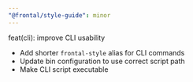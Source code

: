 ```yaml
---
"@frontal/style-guide": minor
---
```


feat(cli): improve CLI usability

- Add shorter `frontal-style` alias for CLI commands
- Update bin configuration to use correct script path
- Make CLI script executable